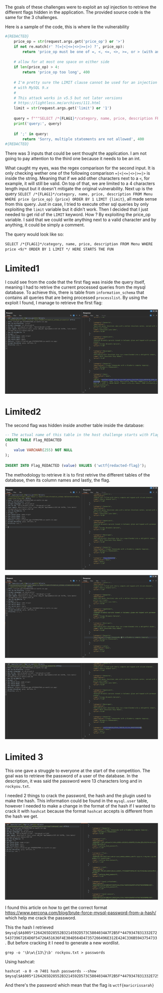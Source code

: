 The goals of these challenges were to exploit an sql injection to retrieve the different flags hidden in the application. The provided source code is the same for the 3 challenges.

Here is a sample of the code, this is where lie the vulnerability

```python
#{REDACTED}
    price_op = str(request.args.get('price_op') or '>')
    if not re.match(r' ?(=|<|<=|<>|>=|>) ?', price_op):
        return 'price_op must be one of =, <, <=, <>, >=, or > (with an optional space on either side)', 400

    # allow for at most one space on either side
    if len(price_op) > 4:
        return 'price_op too long', 400

    # I'm pretty sure the LIMIT clause cannot be used for an injection
    # with MySQL 9.x
    #
    # This attack works in v5.5 but not later versions
    # https://lightless.me/archives/111.html
    limit = str(request.args.get('limit') or '1')

    query = f"""SELECT /*{FLAG1}*/category, name, price, description FROM Menu WHERE price {price_op} {price} ORDER BY 1 LIMIT {limit}"""
    print('query:', query)

    if ';' in query:
        return 'Sorry, multiple statements are not allowed', 400
#{REDACTED}
```

There was 3 inputs that could be sent thought the application. I am not going to pay attention to the third one because it needs to be an int. 

What caught my eyes, was the regex comparison for the second input. It is only checking wether one of the following comparison `=|<|<=|<>|>=|>` is inside the string. Meaning that if we add other characters next to a `<`, for example, it will still be valid. On top of that, we are limited to a 4 characters length input but it doesn't mitigate the original vulnerability. Next up is the query `SELECT /*{FLAG1}*/category, name, price, description FROM Menu WHERE price {price_op} {price} ORDER BY 1 LIMIT {limit}`, all made sense from this query. Just in case, I tried to execute other sql queries by only exploiting the `limit` variable but it didn't work. Then I decided that I just needed to get rid of the `LIMIT` keyword. How ? By exploiting the price_op variable. I said that we could write anything next to a valid character and by anything, it could be simply a comment. 

The query would look like so:

`SELECT /*{FLAG1}*/category, name, price, description FROM Menu WHERE price <9/* ORDER BY 1 LIMIT */ HERE STARTS THE FUN`

# Limited1

I could see from the code that the first flag was inside the query itself, meaning I had to retrive the current processed queries from the mysql database. To achieve this, there is table from `information_schema` that contains all queries that are being processed `processlist`. By using the exploit I found, I manage to retrieve the first flag:

![](./assets/flag1.png)

# Limited2 

The second flag was hidden inside another table inside the database:

```sql
-- The actual name of this table in the host challenge starts with Flag_ but is unguessable.
CREATE TABLE Flag_REDACTED
(
    value VARCHAR(255) NOT NULL
);

INSERT INTO Flag_REDACTED (value) VALUES ('wctf{redacted-flag}');
```

The methodology to retrieve it is to first retrive the different tables of the database, then its column names and lastly, the flag.

![](./assets/table_name.png)

![](./assets/column_name.png)

![](./assets/flag2.png)

# Limited 3

This one gave a struggle to everyone at the start of the competition. The goal was to retrieve the password of a user of the database. In the description, it was said the password were 13 characters long and in `rockyou.txt`.

I needed 2 things to crack the password, the hash and the plugin used to make the hash. This information could be found in the `mysql.user` table, however I needed to make a change in the format of the hash if I wanted to crack it with `hashcat` because the format `hashcat` accepts is different from the hash we get. 

![](./assets/sha2_password.png)

I found this article on how to get the correct format https://www.percona.com/blog/brute-force-mysql-password-from-a-hash/ which help me crack the password.

This the hash I retrieved `$mysql$A$005*1264265D28552B3214592D573C5804034A7F2B5F*4479347831332E72543739672E4D6F54726A51636F4E304D564D47357266496E312E424C336B5943754733`. But before cracking it I need to generate a new wordlist.

`grep -o '\b\w\{13\}\b' rockyou.txt > passwords`

Using hashcat:

```
hashcat -a 0 -m 7401 hash passwords --show
$mysql$A$005*1264265D28552B3214592D573C5804034A7F2B5F*4479347831332E72543739672E4D6F54726A51636F4E304D564D47357266496E312E424C336B5943754733:maricrissarah
```

And there's the password which mean that the flag is `wctf{maricrissarah}`
